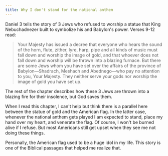 ```yaml
---
title: Why I don't stand for the national anthem
---
```


Daniel 3 tells the story of 3 Jews who refused to worship a statue that King Nebuchadnezer built to symbolize his and Babylon's power. Verses 9-12 read:

> Your Majesty has issued a decree that everyone who hears the sound of the horn, flute, zither, lyre, harp, pipe and all kinds of music must fall down and worship the image of gold, and that whoever does not fall down and worship will be thrown into a blazing furnace. But there are some Jews whom you have set over the affairs of the province of Babylon—Shadrach, Meshach and Abednego—who pay no attention to you, Your Majesty. They neither serve your gods nor worship the image of gold you have set up.
    
The rest of the chapter describes how these 3 Jews are thrown into a blazing fire for their insolence, but God saves them.
    
When I read this chapter, I can't help but think there is a parallel here between the statue of gold and the American flag. In the latter case, whenever the national anthem gets played I am expected to stand, place my hand over my heart, and venerate the flag. Of course, I won't be burned alive if I refuse. But most Americans still get upset when they see me not doing these things.
    
Personally, the American flag used to be a huge idol in my life. This story is one of the Biblical passages that helped me realize that.
